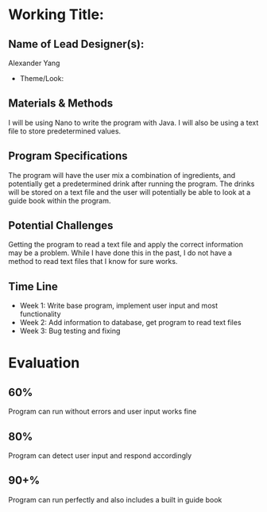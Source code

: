 # Working Title:
## Name of Lead Designer(s): 
Alexander Yang
* Theme/Look:

## Materials & Methods
I will be using Nano to write the program with Java. I will also be using a text file to store predetermined values.

## Program Specifications
The program will have the user mix a combination of ingredients, and potentially get a predetermined drink after running the program. The drinks will be stored on a text file and the user will potentially be able to look at a guide book within the program.
## Potential Challenges
Getting the program to read a text file and apply the correct information may be a problem. While I have done this in the past, I do not have a method to read text files that I know for sure works.

## Time Line
* Week 1: Write base program, implement user input and most functionality
* Week 2: Add information to database, get program to read text files
* Week 3: Bug testing and fixing

# Evaluation
## 60%
Program can run without errors and user input works fine

## 80%
Program can detect user input and respond accordingly 

## 90+%
Program can run perfectly and also includes a built in guide book

